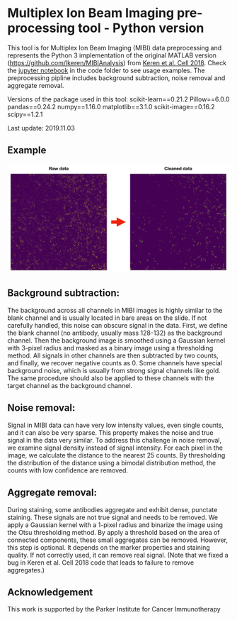 # Multiplex Ion Beam Imaging pre-processing tool - Python version 

This tool is for Multiplex Ion Beam Imaging (MIBI) data preprocessing and represents the Python 3 implementation of the original MATLAB version (https://github.com/lkeren/MIBIAnalysis) from [Keren et al. Cell 2018](https://www.ncbi.nlm.nih.gov/pubmed/30193111). Check the [jupyter notebook](https://nbviewer.jupyter.org/github/dpeerlab/MIBI_pre-processing_pipeline/blob/master/code/MIBI_preprocessing_demo-2019-11-03.ipynb) in the code folder to see usage examples. The preprocessing pipline includes background subtraction, noise removal and aggregate removal.

Versions of the package used in this tool:
scikit-learn==0.21.2
Pillow==6.0.0
pandas==0.24.2
numpy==1.16.0
matplotlib==3.1.0
scikit-image==0.16.2
scipy==1.2.1

Last update: 2019.11.03

## Example

![Example](./resource/example.png)

## Background subtraction: 

The background across all channels in MIBI images is highly similar to the blank channel and is usually located in bare areas on the slide. If not carefully handled, this noise can obscure signal in the data. First, we define the blank channel (no antibody, usually mass 128-132) as the background channel. Then the background image is smoothed using a Gaussian kernel with 3-pixel radius and masked as a binary image using a thresholding method. All signals in other channels are then subtracted by two counts, and finally, we recover negative counts as 0. Some channels have special background noise, which is usually from strong signal channels like gold. The same procedure should also be applied to these channels with the target channel as the background channel.

## Noise removal: 

Signal in MIBI data can have very low intensity values, even single counts, and it can also be very sparse. This property makes the noise and true signal in the data very similar. To address this challenge in noise removal, we examine signal density instead of signal intensity. For each pixel in the image, we calculate the distance to the nearest 25 counts. By thresholding the distribution of the distance using a bimodal distribution method, the counts with low confidence are removed.


## Aggregate removal:

During staining, some antibodies aggregate and exhibit dense, punctate staining. These signals are not true signal and needs to be removed. We apply a Gaussian kernel with a 1-pixel radius and binarize the image using the Otsu thresholding method. By apply a threshold based on the area of connected components, these small aggregates can be removed. However, this step is optional. It depends on the marker properties and staining quality. If not correctly used, it can remove real signal.
(Note that we fixed a bug in Keren et al. Cell 2018 code that leads to failure to remove aggregates.)



## Acknowledgement 
This work is supported by the Parker Institute for Cancer Immunotherapy
